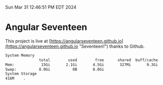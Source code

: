 Sun Mar 31 12:46:51 PM EDT 2024

# Angular Seventeen


This project is live at [https://angularseventeen.github.io](https://angularseventeen.github.io "Seventeen!") thanks to Github.

```bash
System Memory
               total        used        free      shared  buff/cache   available
Mem:            15Gi       2.1Gi       4.5Gi       327Mi       9.3Gi        13Gi
Swap:          8.0Gi          0B       8.0Gi
System Storage
416M	.
```
